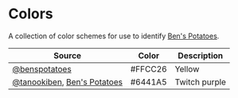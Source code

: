 # Colors

A collection of color schemes for use to identify [Ben's
Potatoes](http://benspotatoes.com).

| Source | Color | Description |
|--------|-------|-------------|
| [@benspotatoes](http://twitter.com/benspotatoes) | #FFCC26 | Yellow |
| [@tanookiben](http://twitter.com/tanookiben), [Ben's Potatoes](http://benspotatoes.com) | #6441A5 | Twitch purple | 
